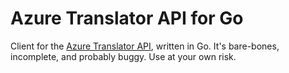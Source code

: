 # Azure Translator API for Go

Client for the [Azure Translator API](http://docs.microsofttranslator.com/text-translate.html), written in Go.
It's bare-bones, incomplete, and probably buggy. Use at your own risk.

